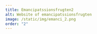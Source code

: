 ```yaml
---
title: Emancipatssionsfrugten2
alt: Website of emancipatssionsfrugten
image: /static/img/emanci_2.png
order: "2"
---
```

